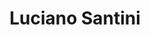 ---
title: Luciano Santini

faction:
  sort: Santini
  given: Santini

parents:
  - name: "Viola Santini"
    type: "Father"
  - name: "Salvatore Russo"
    type: "Mother"

siblings:
  - name: "Francesca Santini"
    type: Sister
  - name: "Giovanna Santini"
    type: Sister
  - name: "Alessia Santini"
    type: Sister
  - name: "Caterina Santini"
    type: Sister

char_data:
  - element_title: "Pronouns"
    element: "he/him"
  - element_title: "Race"
    element: "Human"
  - element_title: "Age"
    element: "27"
  - element_title: "Height"
    element: "5'11''"
  - element_title: "Hair"
    element: "Black, medium length"
  - element_title: "Skin"
    element: "Olive"
  - element_title: "Eyes"
    element: "Brown"

excerpt: "The only son of Viola, Luciano is often regarded as the black sheep of the family. He is disinterested and ineffectual when it comes to family affairs, lacking ambition and the necessary skills to involve himself in the family's enterprises."
---